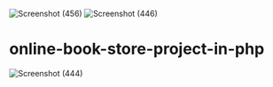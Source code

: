 ![Screenshot (456)](https://user-images.githubusercontent.com/87484675/162678456-34d6df7f-1f17-49bd-9b0c-64acd199c867.png)
![Screenshot (446)](https://user-images.githubusercontent.com/87484675/162678291-e49b10b9-c480-44dd-9b36-bf4f24d0c754.png)
# online-book-store-project-in-php

![Screenshot (444)](https://user-images.githubusercontent.com/87484675/162678072-3cb0d7c0-84c7-4448-b991-aed296af47ba.png)
